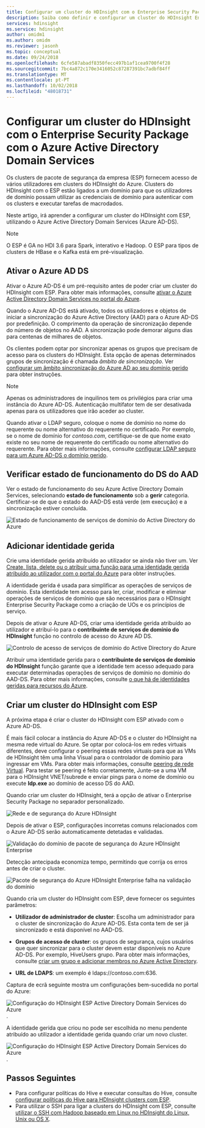 ```yaml
---
title: Configurar um cluster do HDInsight com o Enterprise Security Package com o Azure AD-DS
description: Saiba como definir e configurar um cluster do HDInsight Enterprise Security Package com o Azure Active Directory Domain Services.
services: hdinsight
ms.service: hdinsight
author: omidm1
ms.author: omidm
ms.reviewer: jasonh
ms.topic: conceptual
ms.date: 09/24/2018
ms.openlocfilehash: 6cfe587abadf8350fecc497b1af1cea9700f4f28
ms.sourcegitcommit: 7bc4a872c170e3416052c87287391bc7adbf84ff
ms.translationtype: MT
ms.contentlocale: pt-PT
ms.lasthandoff: 10/02/2018
ms.locfileid: "48018731"
---
```

# <a name="configure-a-hdinsight-cluster-with-enterprise-security-package-by-using-azure-active-directory-domain-services"></a>Configurar um cluster do HDInsight com o Enterprise Security Package com o Azure Active Directory Domain Services

Os clusters de pacote de segurança da empresa (ESP) fornecem acesso de vários utilizadores em clusters do HDInsight do Azure. Clusters do HDInsight com o ESP estão ligados a um domínio para que os utilizadores de domínio possam utilizar as credenciais de domínio para autenticar com os clusters e executar tarefas de macrodados. 

Neste artigo, irá aprender a configurar um cluster do HDInsight com ESP, utilizando o Azure Active Directory Domain Services (Azure AD-DS).

>[!NOTE]
>O ESP é GA no HDI 3.6 para Spark, interativo e Hadoop. O ESP para tipos de clusters de HBase e o Kafka está em pré-visualização.

## <a name="enable-azure-ad-ds"></a>Ativar o Azure AD DS

Ativar o Azure AD-DS é um pré-requisito antes de poder criar um cluster do HDInsight com ESP. Para obter mais informações, consulte [ativar o Azure Active Directory Domain Services no portal do Azure](../../active-directory-domain-services/active-directory-ds-getting-started.md). 

Quando o Azure AD-DS está ativado, todos os utilizadores e objetos de iniciar a sincronização do Azure Active Directory (AAD) para o Azure AD-DS por predefinição. O comprimento da operação de sincronização depende do número de objetos no AAD. A sincronização pode demorar alguns dias para centenas de milhares de objetos. 

Os clientes podem optar por sincronizar apenas os grupos que precisam de acesso para os clusters do HDInsight. Esta opção de apenas determinados grupos de sincronização é chamada *âmbito de sincronização*. Ver [configurar um âmbito sincronização do Azure AD ao seu domínio gerido](https://docs.microsoft.com/en-us/azure/active-directory-domain-services/active-directory-ds-scoped-synchronization) para obter instruções.

> [!NOTE]
> Apenas os administradores de inquilinos tem os privilégios para criar uma instância do Azure AD-DS. Autenticação multifator tem de ser desativada apenas para os utilizadores que irão aceder ao cluster.

Quando ativar o LDAP seguro, coloque o nome de domínio no nome do requerente ou nome alternativo do requerente no certificado. Por exemplo, se o nome de domínio for *contoso.com*, certifique-se de que nome exato existe no seu nome de requerente do certificado ou nome alternativo do requerente. Para obter mais informações, consulte [configurar LDAP seguro para um Azure AD-DS o domínio gerido](../../active-directory-domain-services/active-directory-ds-admin-guide-configure-secure-ldap.md).

## <a name="check-aad-ds-health-status"></a>Verificar estado de funcionamento do DS do AAD

Ver o estado de funcionamento do seu Azure Active Directory Domain Services, selecionando **estado de funcionamento** sob a **gerir** categoria. Certificar-se de que o estado do AAD-DS está verde (em execução) e a sincronização estiver concluída.

![Estado de funcionamento de serviços de domínio do Active Directory do Azure](./media/apache-domain-joined-configure-using-azure-adds/hdinsight-aadds-health.png)

## <a name="add-managed-identity"></a>Adicionar identidade gerida

Crie uma identidade gerida atribuído ao utilizador se ainda não tiver um. Ver [Create, lista, delete ou o atribuir uma função para uma identidade gerida atribuído ao utilizador com o portal do Azure](https://docs.microsoft.com/en-us/azure/active-directory/managed-identities-azure-resources/how-to-manage-ua-identity-portal) para obter instruções. 

A identidade gerida é usada para simplificar as operações de serviços de domínio. Esta identidade tem acesso para ler, criar, modificar e eliminar operações de serviços de domínio que são necessários para o HDInsight Enterprise Security Package como a criação de UOs e os princípios de serviço.

Depois de ativar o Azure AD-DS, criar uma identidade gerida atribuído ao utilizador e atribuí-lo para o **contribuinte de serviços de domínio do HDInsight** função no controlo de acesso do Azure AD DS.

![Controlo de acesso de serviços de domínio do Active Directory do Azure](./media/apache-domain-joined-configure-using-azure-adds/hdinsight-configure-managed-identity.png)

Atribuir uma identidade gerida para o **contribuinte de serviços de domínio do HDInsight** função garante que a identidade tem acesso adequado para executar determinadas operações de serviços de domínio no domínio do AAD-DS. Para obter mais informações, consulte [o que há de identidades geridas para recursos do Azure](../../active-directory/managed-identities-azure-resources/overview.md).

## <a name="create-a-hdinsight-cluster-with-esp"></a>Criar um cluster do HDInsight com ESP

A próxima etapa é criar o cluster do HDInsight com ESP ativado com o Azure AD-DS.

É mais fácil colocar a instância do Azure AD-DS e o cluster do HDInsight na mesma rede virtual do Azure. Se optar por colocá-los em redes virtuais diferentes, deve configurar o peering essas redes virtuais para que as VMs de HDInsight têm uma linha Visual para o controlador de domínio para ingressar em VMs. Para obter mais informações, consulte [peering de rede Virtual](../../virtual-network/virtual-network-peering-overview.md). Para testar se peering é feito corretamente, Junte-se a uma VM para o HDInsight VNET/subrede e enviar pings para o nome de domínio ou execute **ldp.exe** ao domínio de acesso DS do AAD.

Quando criar um cluster do HDInsight, terá a opção de ativar o Enterprise Security Package no separador personalizado. 

![Rede e de segurança do Azure HDInsight](./media/apache-domain-joined-configure-using-azure-adds/hdinsight-create-cluster-security-networking.png)

Depois de ativar o ESP, configurações incorretas comuns relacionados com o Azure AD-DS serão automaticamente detetadas e validadas.

![Validação do domínio de pacote de segurança do Azure HDInsight Enterprise](./media/apache-domain-joined-configure-using-azure-adds/hdinsight-create-cluster-esp-domain-validate.png)

Detecção antecipada economiza tempo, permitindo que corrija os erros antes de criar o cluster.

![Pacote de segurança do Azure HDInsight Enterprise falha na validação do domínio](./media/apache-domain-joined-configure-using-azure-adds/hdinsight-create-cluster-esp-domain-validate-failed.png)

Quando cria um cluster do HDInsight com ESP, deve fornecer os seguintes parâmetros:

- **Utilizador de administrador de cluster**: Escolha um administrador para o cluster de sincronização do Azure AD-DS. Esta conta tem de ser já sincronizado e está disponível no AAD-DS.

- **Grupos de acesso de cluster**: os grupos de segurança, cujos usuários que quer sincronizar para o cluster devem estar disponíveis no Azure AD-DS. Por exemplo, HiveUsers grupo. Para obter mais informações, consulte [criar um grupo e adicionar membros no Azure Active Directory](../../active-directory/fundamentals/active-directory-groups-create-azure-portal.md).

- **URL de LDAPS**: um exemplo é ldaps://contoso.com:636.

Captura de ecrã seguinte mostra um configurações bem-sucedida no portal do Azure:

![Configuração do HDInsight ESP Active Directory Domain Services do Azure](./media/apache-domain-joined-configure-using-azure-adds/hdinsight-domain-joined-configuration-azure-aads-portal.png).

A identidade gerida que criou no pode ser escolhida no menu pendente atribuído ao utilizador a identidade gerida quando criar um novo cluster.

![Configuração do HDInsight ESP Active Directory Domain Services do Azure](./media/apache-domain-joined-configure-using-azure-adds/hdinsight-identity-managed-identity.png).


## <a name="next-steps"></a>Passos Seguintes
* Para configurar políticas do Hive e executar consultas do Hive, consulte [configurar políticas do Hive para HDInsight clusters com ESP](apache-domain-joined-run-hive.md).
* Para utilizar o SSH para ligar a clusters do HDInsight com ESP, consulte [utilizar o SSH com Hadoop baseado em Linux no HDInsight do Linux, Unix ou OS X](../hdinsight-hadoop-linux-use-ssh-unix.md#domainjoined).

